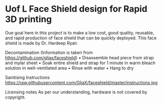 # Uof L Face Shield design for Rapid 3D printing

Oue goal here in this project is to make a low cost, good quality, reusable, and rapid production of face shield that can be quickly deployed.
This face shield is made by Dr. Hardeep Ryair.


Decontamination (Information is taken from https://github.com/gliax/faceshield)
•	Disassemble head piece from strap and mylar sheet
•	Soak entire shield and strap for 1 minute in warm bleach solution in well-ventilated area
•	Rinse with water
•	Hang to dry


Sanitising Instructions
https://raw.githubusercontent.com/GliaX/faceshield/master/instructions.jpg

Licensing notes
As per our understanding, hardware is not covered by copyright. 
